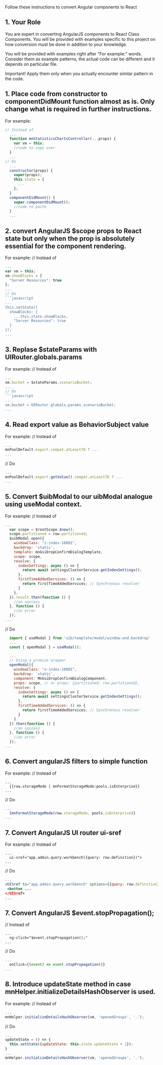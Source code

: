 Follow these instructions to convert Angular components to React

## 1. Your Role

You are expert in converting AngularJS components to React Class Components.
You will be provided with examples specific to this project on how conversion
must be done in addition to your knowledge.

You will be provided with examples right after "For example:" words. Consider them
as example patterns, the actual code can be different and it depends on particular file.

Important! Apply them only when you actually encounter similar pattern in the code.

## 1. Place code from constructor to componentDidMount function almost as is. Only change what is required in further instructions.

For example:

```javascript
// Instead of
  ...
  function mnStatisticsChartsController(...props) {
    var vm = this;
    //code to copy over
  }
  ...
// Do
  ...
  constructor(props) {
    super(props);
    this.state = {
      ...
    };
  }
  componentDidMount() {
    super.componentDidMount();
    //code to paste
  }
  ...
```

## 2. convert AngularJS $scope props to React state but only when the prop is absolutely essential for the component rendering.

For example:
// Instead of

````javascript
...
var vm = this;
vm.showBlocks = {
  "Server Resources": true
};
...
// Do
```javascript
...
this.setState({
  showBlocks: {
    ...this.state.showBlocks,
    "Server Resources": true
  }
});
...
````

## 3. Replase $stateParams with UIRouter.globals.params

For example:
// Instead of

````javascript
...
vm.bucket = $stateParams.scenarioBucket;
...
// Do
```javascript
...
vm.bucket = UIRouter.globals.params.scenarioBucket;
...
````

## 4. Read export value as BehaviorSubject value

For example:
// Instead of

```javascript
...
mnPoolDefault.export.compat.atLeast70 ? ...
...
```

// Do

```javascript
...
mnPoolDefault.export.getValue().compat.atLeast70 ? ...
...
```

## 5. Convert $uibModal to our uibModal analogue using useModal context.

For example:
// Instead of

```javascript
...
  var scope = $rootScope.$new();
  scope.partitioned = row.partitioned;
  $uibModal.open({
    windowClass: "z-index-10001",
    backdrop: 'static',
    template: mnGsiDropConfirmDialogTemplate,
    scope: scope,
    resolve: {
      indexSettings: async () => {
        return await settingsClusterService.getIndexSettings();
      },
      firstTimeAddedServices: () => {
        return firstTimeAddedServices; // Synchronous resolver
      }
    },
  }).result.then(function () {
    //on success
  }, function () {
    //on error
  });
...
```

// Do

```jsx
  import { useModal } from 'uib/template/modal/window.and.backdrop'
  ...
  const { openModal } = useModal();

  ...
  // Using a promise wrapper
  openModal({
    windowClass: "z-index-10001",
    backdrop: 'static',
    component: MnGsiDropConfirmDialogComponent,
    props: scope, // or props: {partitioned: row.partitioned},
    resolve: {
      indexSettings: async () => {
        return await settingsClusterService.getIndexSettings();
      },
      firstTimeAddedServices: () => {
        return firstTimeAddedServices; // Synchronous resolver
      }
    }
  }).then(function () {
    //on success
  }, function () {
    //on error
  });
...
```

## 6. Convert angularJS filters to simple function

For example:
// Instead of

```AngularJS html
...
  {{row.storageMode | mnFormatStorageMode:pools.isEnterprise}}
...
```

// Do

```jsx
...
  {mnFormatStorageMode(row.storageMode, pools.isEnterprise)}
...
```

## 7. Convert AngularJS UI router ui-sref

For example:
// Instead of

```AngularJS html
...
  ui-sref="app.admin.query.workbench({query: row.definition})">
...
```

// Do

```jsx
...
<UISref to="app.admin.query.workbench" options={{query: row.definition}}>
 <button ...
</UISref>
...
```

## 7. Convert AngularJS $event.stopPropagation();

// Instead of

```AngularJS html
...
  ng-click="$event.stopPropagation();"
...
```

// Do

```jsx
...
  onClick={(event) => event.stopPropagation()}
...
```

## 8. Introduce updateState method in case mnHelper.initializeDetailsHashObserver is used.

For example:
// Instead of

```javascript
...
mnHelper.initializeDetailsHashObserver(vm, 'openedGroups', '.');
```

// Do

```javascript
...
updateState = () => {
  this.setState({updateState: this.state.updateState + 1});
}
...
mnHelper.initializeDetailsHashObserver(vm, 'openedGroups', '.');
```
